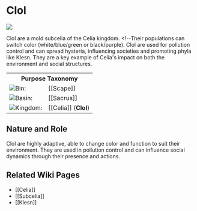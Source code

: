 <!-- wiki-header-section:start -->
# Clol

<img src="wiki_images/Clol.png"><i></i></img>

Clol are a mold subcelia of the Celia kingdom. <!--Their populations can switch color (white/blue/green or black/purple). Clol are used for pollution control and can spread hysteria, influencing societies and promoting phyla like Klesn. They are a key example of Celia's impact on both the environment and social structures.

<!-- wiki-header-section:end -->

<!-- taxonomy-table-section:start -->
<div class="taxonomy-table">
  <table>
    <tr>
      <th colspan="3">Purpose Taxonomy</th>
    </tr>
    <tr>
      <td class="taxon-label"><img src="../svg/bin.svg" class="taxon-icon">Bin:</td>
      <td class="taxon-content" colspan="2">[[Scape]]</td>
    </tr>
    <tr>
      <td class="taxon-label"><img src="../svg/basin.svg" class="taxon-icon">Basin:</td>
      <td class="taxon-content" colspan="2">[[Sacrus]]</td>
    </tr>
    <tr>
      <td class="taxon-label"><img src="../svg/kingdom.svg" class="taxon-icon">Kingdom:</td>
      <td class="taxon-content" colspan="2">[[Celia]] (<b>Clol</b>)</td>
    </tr>
  </table>
</div>
<!-- taxonomy-table-section:end -->

## Nature and Role
Clol are highly adaptive, able to change color and function to suit their environment. They are used in pollution control and can influence social dynamics through their presence and actions.

## Related Wiki Pages
- [[Celia]]
- [[Subcelia]]
- [[Klesn]]
